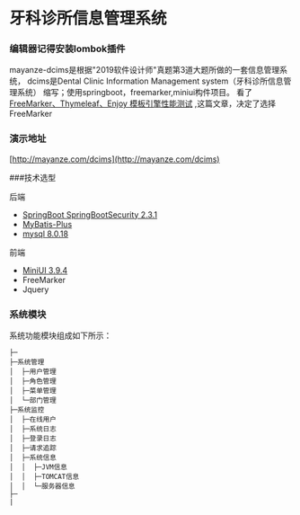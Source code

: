 # 牙科诊所信息管理系统

### 编辑器记得安装lombok插件
mayanze-dcims是根据"2019软件设计师"真题第3道大题所做的一套信息管理系统， dcims是Dental Clinic Information Management system（牙科诊所信息管理系统）
缩写；使用springboot，freemarker,miniui构件项目。
看了[FreeMarker、Thymeleaf、Enjoy 模板引擎性能测试](https://www.ktanx.com/blog/p/4965)
,这篇文章，决定了选择FreeMarker

### 演示地址
[http://mayanze.com/dcims](http://mayanze.com/dcims)


###技术选型

后端
* [SpringBoot SpringBootSecurity 2.3.1](https://spring.io/projects/spring-boot/)
* [MyBatis-Plus](https://baomidou.com/guide/)
* [mysql 8.0.18](https://dev.mysql.com/downloads/mysql/)

前端

* [MiniUI 3.9.4](http://www.miniui.com/docs/quickstart/)
* FreeMarker
* Jquery

### 系统模块
系统功能模块组成如下所示：
```
├─
├─系统管理
│  ├─用户管理
│  ├─角色管理
│  ├─菜单管理
│  └─部门管理
├─系统监控
│  ├─在线用户
│  ├─系统日志
│  ├─登录日志
│  ├─请求追踪
│  ├─系统信息
│  │  ├─JVM信息
│  │  ├─TOMCAT信息
│  │  └─服务器信息
├─
|

```

